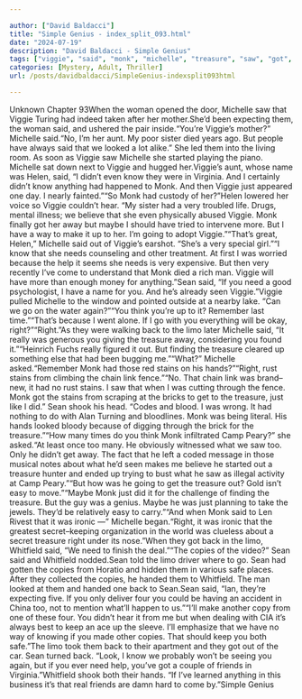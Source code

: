 ```yaml
---

author: ["David Baldacci"]
title: "Simple Genius - index_split_093.html"
date: "2024-07-19"
description: "David Baldacci - Simple Genius"
tags: ["viggie", "said", "monk", "michelle", "treasure", "saw", "got", "need", "sean", "back", "copy", "know", "right", "limo", "stain", "whitfield", "looked", "helen", "one", "away", "maybe", "make", "go", "hand", "get"]
categories: [Mystery, Adult, Thriller]
url: /posts/davidbaldacci/SimpleGenius-indexsplit093html

---
```



Unknown
Chapter 93When the woman opened the door, Michelle saw that Viggie Turing had indeed taken after her mother.She’d been expecting them, the woman said, and ushered the pair inside.“You’re Viggie’s mother?” Michelle said.“No, I’m her aunt. My poor sister died years ago. But people have always said that we looked a lot alike.” She led them into the living room. As soon as Viggie saw Michelle she started playing the piano. Michelle sat down next to Viggie and hugged her.Viggie’s aunt, whose name was Helen, said, “I didn’t even know they were in Virginia. And I certainly didn’t know anything had happened to Monk. And then Viggie just appeared one day. I nearly fainted.”“So Monk had custody of her?”Helen lowered her voice so Viggie couldn’t hear. “My sister had a very troubled life. Drugs, mental illness; we believe that she even physically abused Viggie. Monk finally got her away but maybe I should have tried to intervene more. But I have a way to make it up to her. I’m going to adopt Viggie.”“That’s great, Helen,” Michelle said out of Viggie’s earshot. “She’s a very special girl.”“I know that she needs counseling and other treatment. At first I was worried because the help it seems she needs is very expensive. But then very recently I’ve come to understand that Monk died a rich man. Viggie will have more than enough money for anything.”Sean said, “If you need a good psychologist, I have a name for you. And he’s already seen Viggie.”Viggie pulled Michelle to the window and pointed outside at a nearby lake. “Can we go on the water again?”“You think you’re up to it? Remember last time.”“That’s because I went alone. If I go with you everything will be okay, right?”“Right.”As they were walking back to the limo later Michelle said, “It really was generous you giving the treasure away, considering you found it.”“Heinrich Fuchs really figured it out. But finding the treasure cleared up something else that had been bugging me.”“What?” Michelle asked.“Remember Monk had those red stains on his hands?”“Right, rust stains from climbing the chain link fence.”“No. That chain link was brand–new, it had no rust stains. I saw that when I was cutting through the fence. Monk got the stains from scraping at the bricks to get to the treasure, just like I did.” Sean shook his head. “Codes and blood. I was wrong. It had nothing to do with Alan Turning and bloodlines. Monk was being literal. His hands looked bloody because of digging through the brick for the treasure.”“How many times do you think Monk infiltrated Camp Peary?” she asked.“At least once too many. He obviously witnessed what we saw too. Only he didn’t get away. The fact that he left a coded message in those musical notes about what he’d seen makes me believe he started out a treasure hunter and ended up trying to bust what he saw as illegal activity at Camp Peary.”“But how was he going to get the treasure out? Gold isn’t easy to move.”“Maybe Monk just did it for the challenge of finding the treasure. But the guy was a genius. Maybe he was just planning to take the jewels. They’d be relatively easy to carry.”“And when Monk said to Len Rivest that it was ironic —” Michelle began.“Right, it was ironic that the greatest secret–keeping organization in the world was clueless about a secret treasure right under its nose.”When they got back in the limo, Whitfield said, “We need to finish the deal.”“The copies of the video?” Sean said and Whitfield nodded.Sean told the limo driver where to go. Sean had gotten the copies from Horatio and hidden them in various safe places. After they collected the copies, he handed them to Whitfield. The man looked at them and handed one back to Sean.Sean said, “Ian, they’re expecting five. If you only deliver four you could be having an accident in China too, not to mention what’ll happen to us.”“I’ll make another copy from one of these four. You didn’t hear it from me but when dealing with CIA it’s always best to keep an ace up the sleeve. I’ll emphasize that we have no way of knowing if you made other copies. That should keep you both safe.”The limo took them back to their apartment and they got out of the car. Sean turned back. “Look, I know we probably won’t be seeing you again, but if you ever need help, you’ve got a couple of friends in Virginia.”Whitfield shook both their hands. “If I’ve learned anything in this business it’s that real friends are damn hard to come by.”Simple Genius
